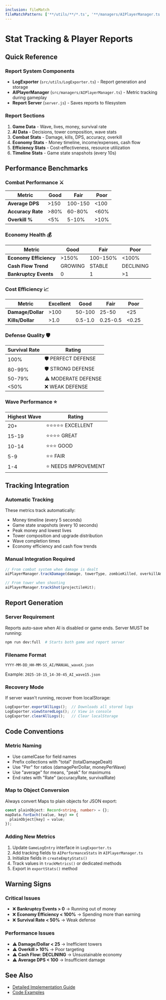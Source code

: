 ```yaml
---
inclusion: fileMatch
fileMatchPattern: ['**/utils/**/*.ts', '**/managers/AIPlayerManager.ts', '**/utils/LogExporter.ts']
---
```


# Stat Tracking & Player Reports

## Quick Reference

### Report System Components

- **LogExporter** (`src/utils/LogExporter.ts`) - Report generation and storage
- **AIPlayerManager** (`src/managers/AIPlayerManager.ts`) - Metric tracking during gameplay
- **Report Server** (`server.js`) - Saves reports to filesystem

### Report Sections

1. **Game Data** - Wave, lives, money, survival rate
2. **AI Data** - Decisions, tower composition, wave stats
3. **Combat Stats** - Damage, kills, DPS, accuracy, overkill
4. **Economy Stats** - Money timeline, income/expenses, cash flow
5. **Efficiency Stats** - Cost-effectiveness, resource utilization
6. **Timeline Stats** - Game state snapshots (every 10s)

## Performance Benchmarks

### Combat Performance ⚔️

| Metric            | Good | Fair    | Poor |
| ----------------- | ---- | ------- | ---- |
| **Average DPS**   | >150 | 100-150 | <100 |
| **Accuracy Rate** | >80% | 60-80%  | <60% |
| **Overkill %**    | <5%  | 5-10%   | >10% |

### Economy Health 💰

| Metric                 | Good    | Fair     | Poor      |
| ---------------------- | ------- | -------- | --------- |
| **Economy Efficiency** | >150%   | 100-150% | <100%     |
| **Cash Flow Trend**    | GROWING | STABLE   | DECLINING |
| **Bankruptcy Events**  | 0       | 1        | >1        |

### Cost Efficiency 📈

| Metric            | Excellent | Good    | Fair     | Poor  |
| ----------------- | --------- | ------- | -------- | ----- |
| **Damage/Dollar** | >100      | 50-100  | 25-50    | <25   |
| **Kills/Dollar**  | >1.0      | 0.5-1.0 | 0.25-0.5 | <0.25 |

### Defense Quality 🛡️

| Survival Rate | Rating              |
| ------------- | ------------------- |
| 100%          | 🛡️ PERFECT DEFENSE  |
| 80-99%        | 🛡️ STRONG DEFENSE   |
| 50-79%        | ⚠️ MODERATE DEFENSE |
| <50%          | ❌ WEAK DEFENSE     |

### Wave Performance ⭐

| Highest Wave | Rating               |
| ------------ | -------------------- |
| 20+          | ⭐⭐⭐⭐⭐ EXCELLENT |
| 15-19        | ⭐⭐⭐⭐ GREAT       |
| 10-14        | ⭐⭐⭐ GOOD          |
| 5-9          | ⭐⭐ FAIR            |
| 1-4          | ⭐ NEEDS IMPROVEMENT |

## Tracking Integration

### Automatic Tracking

These metrics track automatically:
- Money timeline (every 5 seconds)
- Game state snapshots (every 10 seconds)
- Peak money and lowest lives
- Tower composition and upgrade distribution
- Wave completion times
- Economy efficiency and cash flow trends

### Manual Integration Required

```typescript
// From combat system when damage is dealt
aiPlayerManager.trackDamage(damage, towerType, zombieKilled, overkillAmount);

// From tower when shooting
aiPlayerManager.trackShot(projectileHit);
```

## Report Generation

### Server Requirement

Reports auto-save when AI is disabled or game ends. Server MUST be running:

```bash
npm run dev:full  # Starts both game and report server
```

### Filename Format

`YYYY-MM-DD_HH-MM-SS_AI/MANUAL_waveX.json`

Example: `2025-10-15_14-30-45_AI_wave15.json`

### Recovery Mode

If server wasn't running, recover from localStorage:

```javascript
LogExporter.exportAllLogs();  // Downloads all stored logs
LogExporter.viewStoredLogs(); // View in console
LogExporter.clearAllLogs();   // Clear localStorage
```

## Code Conventions

### Metric Naming

- Use camelCase for field names
- Prefix collections with "total" (totalDamageDealt)
- Use "Per" for ratios (damagePerDollar, moneyPerWave)
- Use "average" for means, "peak" for maximums
- End rates with "Rate" (accuracyRate, survivalRate)

### Map to Object Conversion

Always convert Maps to plain objects for JSON export:

```typescript
const plainObject: Record<string, number> = {};
mapData.forEach((value, key) => {
  plainObject[key] = value;
});
```

### Adding New Metrics

1. Update `GameLogEntry` interface in `LogExporter.ts`
2. Add tracking fields to `AIPerformanceStats` in `AIPlayerManager.ts`
3. Initialize fields in `createEmptyStats()`
4. Track values in `trackMetrics()` or dedicated methods
5. Export in `exportStats()` method

## Warning Signs

### Critical Issues

- ❌ **Bankruptcy Events > 0** → Running out of money
- ❌ **Economy Efficiency < 100%** → Spending more than earning
- ❌ **Survival Rate < 50%** → Weak defense

### Performance Issues

- ⚠️ **Damage/Dollar < 25** → Inefficient towers
- ⚠️ **Overkill > 10%** → Poor targeting
- ⚠️ **Cash Flow: DECLINING** → Unsustainable economy
- ⚠️ **Average DPS < 100** → Insufficient damage

## See Also

- [Detailed Implementation Guide](../../../design_docs/Core_Systems/Stat_Tracking/GUIDE.md)
- [Code Examples](../../../design_docs/Core_Systems/Stat_Tracking/EXAMPLES.md)
